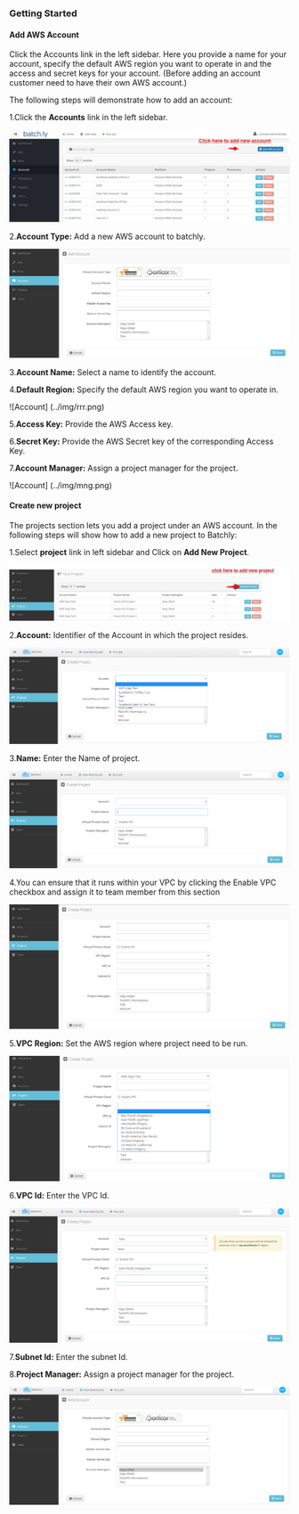 ### Getting Started

#### Add AWS Account

Click the Accounts link in the left sidebar. Here you provide a name for your account, specify the default AWS region you want to operate in and the access and secret keys for your account. (Before adding an account customer need to have their own AWS account.)

The following steps will demonstrate how to add an account:

1.Click the **Accounts** link in the left sidebar.

![Account](../img/accounts.png)

2.**Account Type:** Add a new AWS account to batchly.

![Account](../img/acc2.png)

3.**Account Name:** Select a name to identify the account.

4.**Default Region:** Specify the default AWS region you want to operate in.

![Account] (../img/rrr.png)

5.**Access Key:** Provide the AWS Access key.

6.**Secret Key:** Provide the AWS Secret key of the corresponding Access Key.    

7.**Account Manager:** Assign a project manager for the project.

![Account] (../img/mng.png)


#### Create new project

The projects section lets you add a project under an AWS account. In the following steps will show how to add a new project to Batchly:

 1.Select **project** link in left sidebar and Click on **Add New Project**.
 
 ![Project](../img/projects.png)
 
 2.**Account:** Identifier of the Account in which the project resides.
 
 ![Project](../img/project1.png)  
 
 3.**Name:** Enter the Name of project.
 
 ![Project](../img/projname.png) 
     
 4.You can ensure that it runs within your VPC by clicking the Enable VPC checkbox and assign it to team member from this section
 
 ![Project](../img/Add.png)  
 
 5.**VPC Region:** Set the AWS region where project need to be run.

 ![Project](../img/reg.png)  
    
 6.**VPC Id:** Enter the VPC Id.
 
  ![Project](../img/vpcid.png)  
    
 7.**Subnet Id:** Enter the subnet Id.

 8.**Project Manager:** Assign a project manager for the project.

 ![Project](../img/mng.png)  
     